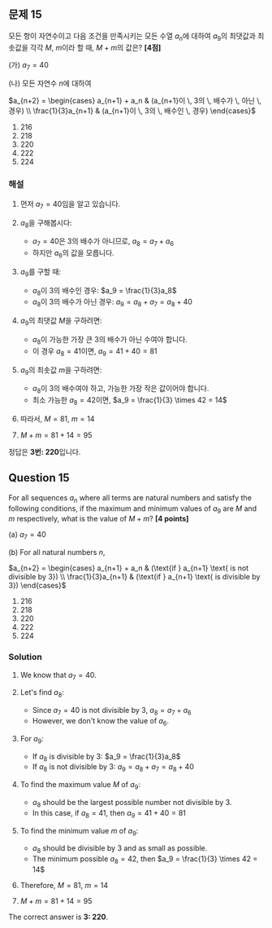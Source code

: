 
## 문제 15

모든 항이 자연수이고 다음 조건을 만족시키는 모든 수열 ${a_n}$에 대하여 $a_9$의 최댓값과 최솟값을 각각 $M$, $m$이라 할 때, $M+m$의 값은? **[4점]**

(가) $a_7 = 40$

(나) 모든 자연수 $n$에 대하여

$a_{n+2} = \begin{cases} 
a_{n+1} + a_n & (a_{n+1}이 \, 3의 \, 배수가 \, 아닌 \, 경우) \\
\frac{1}{3}a_{n+1} & (a_{n+1}이 \, 3의 \, 배수인 \, 경우)
\end{cases}$

1. 216
2. 218
3. 220
4. 222
5. 224

### 해설

1) 먼저 $a_7 = 40$임을 알고 있습니다.

2) $a_8$을 구해봅시다:
   - $a_7 = 40$은 3의 배수가 아니므로, $a_8 = a_7 + a_6$
   - 하지만 $a_6$의 값을 모릅니다.

3) $a_9$를 구할 때:
   - $a_8$이 3의 배수인 경우: $a_9 = \frac{1}{3}a_8$
   - $a_8$이 3의 배수가 아닌 경우: $a_9 = a_8 + a_7 = a_8 + 40$

4) $a_9$의 최댓값 $M$을 구하려면:
   - $a_8$이 가능한 가장 큰 3의 배수가 아닌 수여야 합니다.
   - 이 경우 $a_8 = 41$이면, $a_9 = 41 + 40 = 81$

5) $a_9$의 최솟값 $m$을 구하려면:
   - $a_8$이 3의 배수여야 하고, 가능한 가장 작은 값이어야 합니다.
   - 최소 가능한 $a_8 = 42$이면, $a_9 = \frac{1}{3} \times 42 = 14$

6) 따라서, $M = 81$, $m = 14$

7) $M + m = 81 + 14 = 95$

정답은 **3번: 220**입니다.

## Question 15

For all sequences ${a_n}$ where all terms are natural numbers and satisfy the following conditions, if the maximum and minimum values of $a_9$ are $M$ and $m$ respectively, what is the value of $M+m$? **[4 points]**

(a) $a_7 = 40$

(b) For all natural numbers $n$,

$a_{n+2} = \begin{cases} 
a_{n+1} + a_n & (\text{if } a_{n+1} \text{ is not divisible by 3}) \\
\frac{1}{3}a_{n+1} & (\text{if } a_{n+1} \text{ is divisible by 3})
\end{cases}$

1. 216
2. 218
3. 220
4. 222
5. 224

### Solution

1) We know that $a_7 = 40$.

2) Let's find $a_8$:
   - Since $a_7 = 40$ is not divisible by 3, $a_8 = a_7 + a_6$
   - However, we don't know the value of $a_6$.

3) For $a_9$:
   - If $a_8$ is divisible by 3: $a_9 = \frac{1}{3}a_8$
   - If $a_8$ is not divisible by 3: $a_9 = a_8 + a_7 = a_8 + 40$

4) To find the maximum value $M$ of $a_9$:
   - $a_8$ should be the largest possible number not divisible by 3.
   - In this case, if $a_8 = 41$, then $a_9 = 41 + 40 = 81$

5) To find the minimum value $m$ of $a_9$:
   - $a_8$ should be divisible by 3 and as small as possible.
   - The minimum possible $a_8 = 42$, then $a_9 = \frac{1}{3} \times 42 = 14$

6) Therefore, $M = 81$, $m = 14$

7) $M + m = 81 + 14 = 95$

The correct answer is **3: 220**.